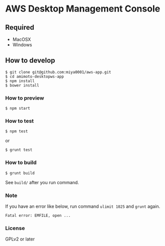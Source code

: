 # AWS Desktop Management Console

## Required

* MacOSX
* Windows

## How to develop

```
$ git clone git@github.com:miya0001/aws-app.git
$ cd amimoto-desktopws-app
$ npm install
$ bower install
```

### How to preview

```
$ npm start
```

### How to test

```
$ npm test
```

or

```
$ grunt test
```

### How to build

```
$ grunt build
```

See `build/` after you run command.

### Note

If you have an error like below, run command `ulimit 1025` and `grunt` again.

```
Fatal error: EMFILE, open ...
```

### License

GPLv2 or later

